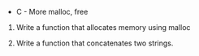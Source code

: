 * C - More malloc, free

1. Write a function that allocates memory using malloc

2. Write a function that concatenates two strings.
